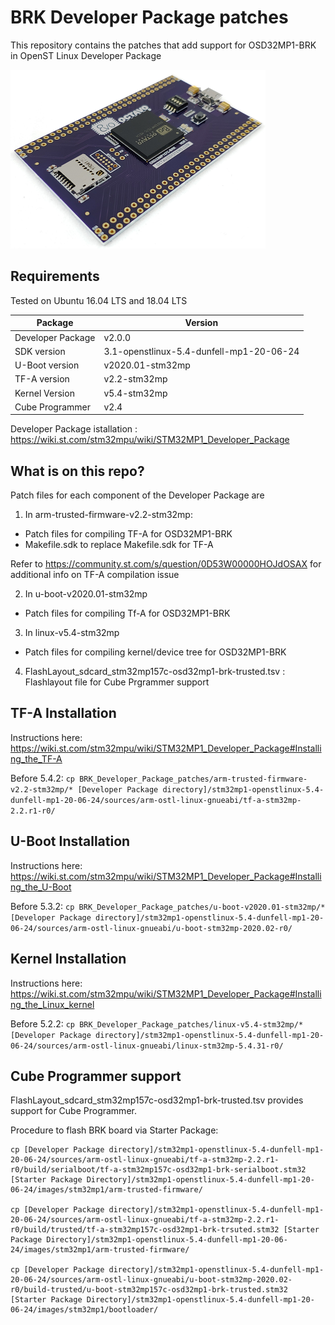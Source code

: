 # BRK Developer Package patches
This repository contains the patches that add support for OSD32MP1-BRK in OpenST Linux Developer Package

![OSD32MP1-BRK](img/OSD32MP1-BRK-Picture.png)

## Requirements
Tested on Ubuntu 16.04 LTS and 18.04 LTS

| Package | Version |
| ------- | ------- |
| Developer Package | v2.0.0 |
| SDK version | 3.1-openstlinux-5.4-dunfell-mp1-20-06-24 |
| U-Boot version | v2020.01-stm32mp |
| TF-A version | v2.2-stm32mp |
| Kernel Version | v5.4-stm32mp |
| Cube Programmer | v2.4 |

Developer Package istallation : https://wiki.st.com/stm32mpu/wiki/STM32MP1_Developer_Package

## What is on this repo?
Patch files for each component of the Developer Package are 
1. In arm-trusted-firmware-v2.2-stm32mp: 
- Patch files for compiling TF-A for OSD32MP1-BRK
- Makefile.sdk to replace Makefile.sdk for TF-A

Refer to https://community.st.com/s/question/0D53W00000HOJdOSAX for additional info on TF-A compilation issue

2. In u-boot-v2020.01-stm32mp
- Patch files for compiling Tf-A for OSD32MP1-BRK

3. In linux-v5.4-stm32mp
- Patch files for compiling kernel/device tree for OSD32MP1-BRK

4. FlashLayout_sdcard_stm32mp157c-osd32mp1-brk-trusted.tsv : Flashlayout file for Cube Prgrammer support

## TF-A Installation
Instructions here: https://wiki.st.com/stm32mpu/wiki/STM32MP1_Developer_Package#Installing_the_TF-A

Before 5.4.2: ```cp BRK_Developer_Package_patches/arm-trusted-firmware-v2.2-stm32mp/* [Developer Package directory]/stm32mp1-openstlinux-5.4-dunfell-mp1-20-06-24/sources/arm-ostl-linux-gnueabi/tf-a-stm32mp-2.2.r1-r0/```

## U-Boot Installation
Instructions here: https://wiki.st.com/stm32mpu/wiki/STM32MP1_Developer_Package#Installing_the_U-Boot

Before 5.3.2: ```cp BRK_Developer_Package_patches/u-boot-v2020.01-stm32mp/* [Developer Package directory]/stm32mp1-openstlinux-5.4-dunfell-mp1-20-06-24/sources/arm-ostl-linux-gnueabi/u-boot-stm32mp-2020.02-r0/```

## Kernel Installation
Instructions here: https://wiki.st.com/stm32mpu/wiki/STM32MP1_Developer_Package#Installing_the_Linux_kernel

Before 5.2.2: ```cp BRK_Developer_Package_patches/linux-v5.4-stm32mp/* [Developer Package directory]/stm32mp1-openstlinux-5.4-dunfell-mp1-20-06-24/sources/arm-ostl-linux-gnueabi/linux-stm32mp-5.4.31-r0/```


## Cube Programmer support
FlashLayout_sdcard_stm32mp157c-osd32mp1-brk-trusted.tsv provides support for Cube Programmer.

Procedure to flash BRK board via Starter Package:

```
cp [Developer Package directory]/stm32mp1-openstlinux-5.4-dunfell-mp1-20-06-24/sources/arm-ostl-linux-gnueabi/tf-a-stm32mp-2.2.r1-r0/build/serialboot/tf-a-stm32mp157c-osd32mp1-brk-serialboot.stm32 [Starter Package Directory]/stm32mp1-openstlinux-5.4-dunfell-mp1-20-06-24/images/stm32mp1/arm-trusted-firmware/

cp [Developer Package directory]/stm32mp1-openstlinux-5.4-dunfell-mp1-20-06-24/sources/arm-ostl-linux-gnueabi/tf-a-stm32mp-2.2.r1-r0/build/trusted/tf-a-stm32mp157c-osd32mp1-brk-trsuted.stm32 [Starter Package Directory]/stm32mp1-openstlinux-5.4-dunfell-mp1-20-06-24/images/stm32mp1/arm-trusted-firmware/

cp [Developer Package directory]/stm32mp1-openstlinux-5.4-dunfell-mp1-20-06-24/sources/arm-ostl-linux-gnueabi/u-boot-stm32mp-2020.02-r0/build-trusted/u-boot-stm32mp157c-osd32mp1-brk-trusted.stm32 [Starter Package Directory]/stm32mp1-openstlinux-5.4-dunfell-mp1-20-06-24/images/stm32mp1/bootloader/
```

